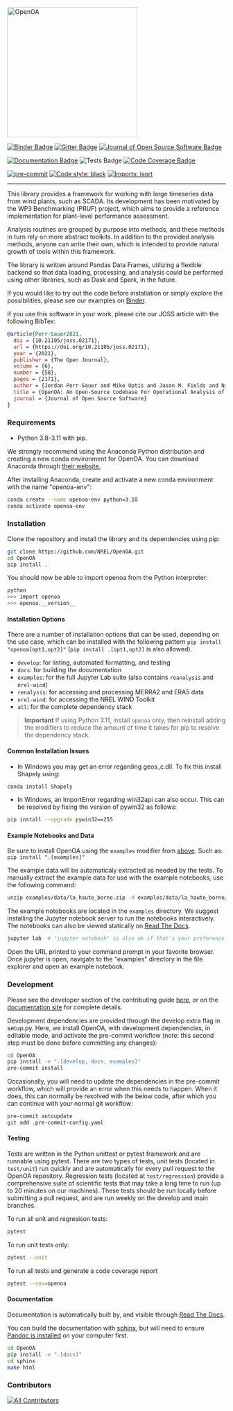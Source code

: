 <img src="https://github.com/NREL/OpenOA/blob/develop/Open%20OA%20Final%20Logos/Color/Open%20OA%20Color%20Transparent%20Background.png?raw=true" alt="OpenOA" width="300"/>

[![Binder Badge](https://mybinder.org/badge_logo.svg)](https://mybinder.org/v2/gh/NREL/OpenOA/develop_v3?filepath=examples) [![Gitter Badge](https://badges.gitter.im/NREL_OpenOA/community.svg)](https://gitter.im/NREL_OpenOA/community?utm_source=badge&utm_medium=badge&utm_campaign=pr-badge) [![Journal of Open Source Software Badge](https://joss.theoj.org/papers/d635ef3c3784d49f6e81e07a0b35ff6b/status.svg)](https://joss.theoj.org/papers/d635ef3c3784d49f6e81e07a0b35ff6b)

[![Documentation Badge](https://readthedocs.org/projects/openoa/badge/?version=latest)](https://openoa.readthedocs.io) ![Tests Badge](https://github.com/NREL/OpenOA/workflows/Tests/badge.svg?branch=develop) [![Code Coverage Badge](https://codecov.io/gh/NREL/OpenOA/branch/develop/graph/badge.svg)](https://codecov.io/gh/NREL/OpenOA)

[![pre-commit](https://img.shields.io/badge/pre--commit-enabled-brightgreen?logo=pre-commit&logoColor=white)](https://github.com/pre-commit/pre-commit) [![Code style: black](https://img.shields.io/badge/code%20style-black-000000.svg)](https://github.com/psf/black) [![Imports: isort](https://img.shields.io/badge/%20imports-isort-%231674b1?style=flat&labelColor=ef8336)](https://pycqa.github.io/isort/)

-----

This library provides a framework for working with large timeseries data from wind plants, such as SCADA.
Its development has been motivated by the WP3 Benchmarking (PRUF) project,
which aims to provide a reference implementation for plant-level performance assessment.

Analysis routines are grouped by purpose into methods,
and these methods in turn rely on more abstract toolkits.
In addition to the provided analysis methods,
anyone can write their own, which is intended to provide natural
growth of tools within this framework.

The library is written around Pandas Data Frames, utilizing a flexible backend
so that data loading, processing, and analysis could be performed using other libraries,
such as Dask and Spark, in the future.

If you would like to try out the code before installation or simply explore the possibilities, please see our examples on [Binder](https://mybinder.org/v2/gh/NREL/OpenOA/develop_v3?filepath=examples).

If you use this software in your work, please cite our JOSS article with the following BibTex:

```bibtex
@article{Perr-Sauer2021,
  doi = {10.21105/joss.02171},
  url = {https://doi.org/10.21105/joss.02171},
  year = {2021},
  publisher = {The Open Journal},
  volume = {6},
  number = {58},
  pages = {2171},
  author = {Jordan Perr-Sauer and Mike Optis and Jason M. Fields and Nicola Bodini and Joseph C.Y. Lee and Austin Todd and Eric Simley and Robert Hammond and Caleb Phillips and Monte Lunacek and Travis Kemper and Lindy Williams and Anna Craig and Nathan Agarwal and Shawn Sheng and John Meissner},
  title = {OpenOA: An Open-Source Codebase For Operational Analysis of Wind Farms},
  journal = {Journal of Open Source Software}
}
```

### Requirements

- Python 3.8-3.11 with pip.

We strongly recommend using the Anaconda Python distribution and creating a new conda environment for OpenOA. You can download Anaconda through [their website.](https://www.anaconda.com/products/individual)

After installing Anaconda, create and activate a new conda environment with the name "openoa-env":

```bash
conda create --name openoa-env python=3.10
conda activate openoa-env
```

### Installation

Clone the repository and install the library and its dependencies using pip:

```bash
git clone https://github.com/NREL/OpenOA.git
cd OpenOA
pip install .
```

You should now be able to import openoa from the Python interpreter:

```bash
python
>>> import openoa
>>> openoa.__version__
```

#### Installation Options

There are a number of installation options that can be used, depending on the use case, which can be
installed with the following pattern `pip install "openoa[opt1,opt2]"` (`pip install .[opt1,opt2]` is also allowed).

- `develop`: for linting, automated formatting, and testing
- `docs`: for building the documentation
- `examples`: for the full Jupyter Lab suite (also contains `reanalysis` and `nrel-wind`)
- `renalysis`: for accessing and processing MERRA2 and ERA5 data
- `nrel-wind`: for accessing the NREL WIND Toolkit
- `all`: for the complete dependency stack

> **Important**
> If using Python 3.11, install `openoa` only, then reinstall adding the modifiers to reduce
> the amount of time it takes for pip to resolve the dependency stack.

#### Common Installation Issues

- In Windows you may get an error regarding geos_c.dll. To fix this install Shapely using:

```bash
conda install Shapely
```

- In Windows, an ImportError regarding win32api can also occur. This can be resolved by fixing the version of pywin32 as follows:

```bash
pip install --upgrade pywin32==255
```

#### Example Notebooks and Data

Be sure to install OpenOA using the `examples` modifier from [above](#installation-options). Such as: `pip install ".[examples]"`

The example data will be automaticaly extracted as needed by the tests. To manually extract the example data for use with the example notebooks, use the following command:

```bash
unzip examples/data/la_haute_borne.zip -d examples/data/la_haute_borne/
```

The example notebooks are located in the `examples` directory. We suggest installing the Jupyter notebook server to run the notebooks interactively. The notebooks can also be viewed statically on [Read The Docs](http://openoa.readthedocs.io/en/latest/examples).

```bash
jupyter lab  # "jupyter notebook" is also ok if that's your preference
```

Open the URL printed to your command prompt in your favorite browser. Once jupyter is open, navigate to the "examples" directory in the file explorer and open an example notebook.

### Development

Please see the developer section of the contributing guide [here](contributing.md), or on the [documentation site](https://openoa.readthedocs.io/en/latest/getting_started/contributing.html) for complete details.

Development dependencies are provided through the develop extra flag in setup.py. Here, we install
OpenOA, with development dependencies, in editable mode, and activate the pre-commit workflow (note:
this second step must be done before committing any changes):

```bash
cd OpenOA
pip install -e ".[develop, docs, examples]"
pre-commit install
```

Occasionally, you will need to update the dependencies in the pre-commit workflow, which will provide an error when this needs to happen. When it does, this can normally be resolved with the below code, after which you can continue with your normal git workflow:

```bash
pre-commit autoupdate
git add .pre-commit-config.yaml
```

#### Testing
Tests are written in the Python unittest or pytest framework and are runnable using pytest. There
are two types of tests, unit tests (located in `test/unit`) run quickly and are automatically for
every pull request to the OpenOA repository. Regression tests (located at `test/regression`) provide
a comprehensive suite of scientific tests that may take a long time to run (up to 20 minutes on our
machines). These tests should be run locally before submitting a pull request, and are run weekly on
the develop and main branches.

To run all unit and regresison tests:

```bash
pytest
```

To run unit tests only:

```bash
pytest --unit
```

To run all tests and generate a code coverage report

```bash
pytest --cov=openoa
```

#### Documentation

Documentation is automatically built by, and visible through
[Read The Docs](http://openoa.readthedocs.io/).

You can build the documentation with [sphinx](http://www.sphinx-doc.org/en/stable/), but will need
to ensure [Pandoc is installed](https://pandoc.org/installing.html) on your computer first.

```bash
cd OpenOA
pip install -e ".[docs]"
cd sphinx
make html
```

### Contributors
<!-- ALL-CONTRIBUTORS-LIST:START - Do not remove or modify this section -->
<!-- prettier-ignore-start -->
<!-- markdownlint-disable -->

<!-- markdownlint-restore -->
<!-- prettier-ignore-end -->

<!-- ALL-CONTRIBUTORS-LIST:END -->

[![All Contributors](https://img.shields.io/github/all-contributors/NREL/OpenOA?color=ee8449&style=flat-square)](#contributors)
